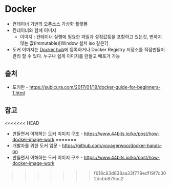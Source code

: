 # Docker

 - 컨테이너 기반의 오픈소스 가상화 플랫폼
 - 컨테이너와 함께 이미지
   - 이미지 : 컨테이너 실행에 필요한 파일과 설정값등을 포함하고 있는것, 변하지 않는 값(Immutable)[Window 설치 iso 같은?]
 - 도커 이미지는 [Docker hub](https://hub.docker.com/)에 등록하거나 Docker Registry 저장소를 직접만들어 관리 할 수 있다. 누구나 쉽게 이미지를 만들고 배포가 가능

 ## 출처 

  - 도커란 - https://subicura.com/2017/01/19/docker-guide-for-beginners-1.html

 ## 참고

<<<<<<< HEAD
  - 만들면서 이해하는 도커 이미지 구조 - https://www.44bits.io/ko/post/how-docker-image-work
=======
  - 개발자를 위한 도커 입문 - https://github.com/voyagerwoo/docker-hands-on
  - 만들면서 이해하는 도커 이미지 구조 - https://www.44bits.io/ko/post/how-docker-image-work
>>>>>>> f618c83d838aa33f779edf19f7c302dcbb875bc2
